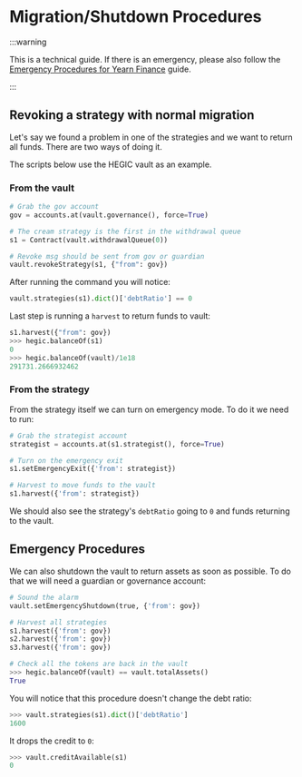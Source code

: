 # Migration/Shutdown Procedures

:::warning

This is a technical guide. If there is an emergency, please also follow the [Emergency Procedures for Yearn Finance](EMERGENCY) guide.

:::

## Revoking a strategy with normal migration

Let's say we found a problem in one of the strategies and we want to return all funds. There are two ways of doing it.

The scripts below use the HEGIC vault as an example.

### From the vault

```python
# Grab the gov account
gov = accounts.at(vault.governance(), force=True)

# The cream strategy is the first in the withdrawal queue
s1 = Contract(vault.withdrawalQueue(0))

# Revoke msg should be sent from gov or guardian
vault.revokeStrategy(s1, {"from": gov})
```

After running the command you will notice:

```python
vault.strategies(s1).dict()['debtRatio'] == 0
```

Last step is running a `harvest` to return funds to vault:

```python
s1.harvest({"from": gov})
>>> hegic.balanceOf(s1)
0
>>> hegic.balanceOf(vault)/1e18
291731.2666932462
```

### From the strategy

From the strategy itself we can turn on emergency mode.
To do it we need to run:

```python
# Grab the strategist account
strategist = accounts.at(s1.strategist(), force=True)

# Turn on the emergency exit
s1.setEmergencyExit({'from': strategist})

# Harvest to move funds to the vault
s1.harvest({'from': strategist})
```

We should also see the strategy's `debtRatio` going to `0` and funds returning to the vault.

## Emergency Procedures

We can also shutdown the vault to return assets as soon as possible. To do that we will need a guardian or governance account:

```python
# Sound the alarm
vault.setEmergencyShutdown(true, {'from': gov})

# Harvest all strategies
s1.harvest({'from': gov})
s2.harvest({'from': gov})
s3.harvest({'from': gov})

# Check all the tokens are back in the vault
>>> hegic.balanceOf(vault) == vault.totalAssets()
True
```

You will notice that this procedure doesn't change the debt ratio:

```python
>>> vault.strategies(s1).dict()['debtRatio']
1600
```

It drops the credit to `0`:

```python
>>> vault.creditAvailable(s1)
0
```
